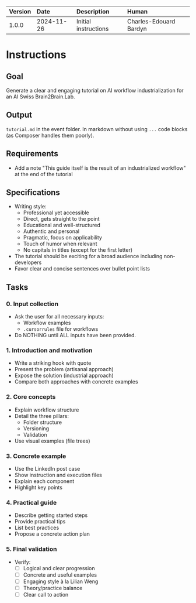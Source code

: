 | Version | Date | Description | Human |
| :- | :- | :- | :- |
| 1.0.0 | 2024-11-26 | Initial instructions | Charles-Edouard Bardyn |

# Instructions

## Goal

Generate a clear and engaging tutorial on AI workflow industrialization for an AI Swiss Brain2Brain.Lab.

## Output

`tutorial.md` in the event folder. In markdown without using ```...``` code blocks (as Composer handles them poorly).

## Requirements

- Add a note "This guide itself is the result of an industrialized workflow" at the end of the tutorial

## Specifications

- Writing style:
  * Professional yet accessible
  * Direct, gets straight to the point
  * Educational and well-structured
  * Authentic and personal
  * Pragmatic, focus on applicability
  * Touch of humor when relevant
  * No capitals in titles (except for the first letter)
- The tutorial should be exciting for a broad audience including non-developers
- Favor clear and concise sentences over bullet point lists

## Tasks

### 0. Input collection
- Ask the user for all necessary inputs:
  * Workflow examples
  * `.cursorrules` file for workflows
- Do NOTHING until ALL inputs have been provided.

### 1. Introduction and motivation
- Write a striking hook with quote
- Present the problem (artisanal approach)
- Expose the solution (industrial approach)
- Compare both approaches with concrete examples

### 2. Core concepts
- Explain workflow structure
- Detail the three pillars:
  * Folder structure
  * Versioning
  * Validation
- Use visual examples (file trees)

### 3. Concrete example
- Use the LinkedIn post case
- Show instruction and execution files
- Explain each component
- Highlight key points

### 4. Practical guide
- Describe getting started steps
- Provide practical tips
- List best practices
- Propose a concrete action plan

### 5. Final validation
- Verify:
  * [ ] Logical and clear progression
  * [ ] Concrete and useful examples
  * [ ] Engaging style à la Lilian Weng
  * [ ] Theory/practice balance
  * [ ] Clear call to action 
